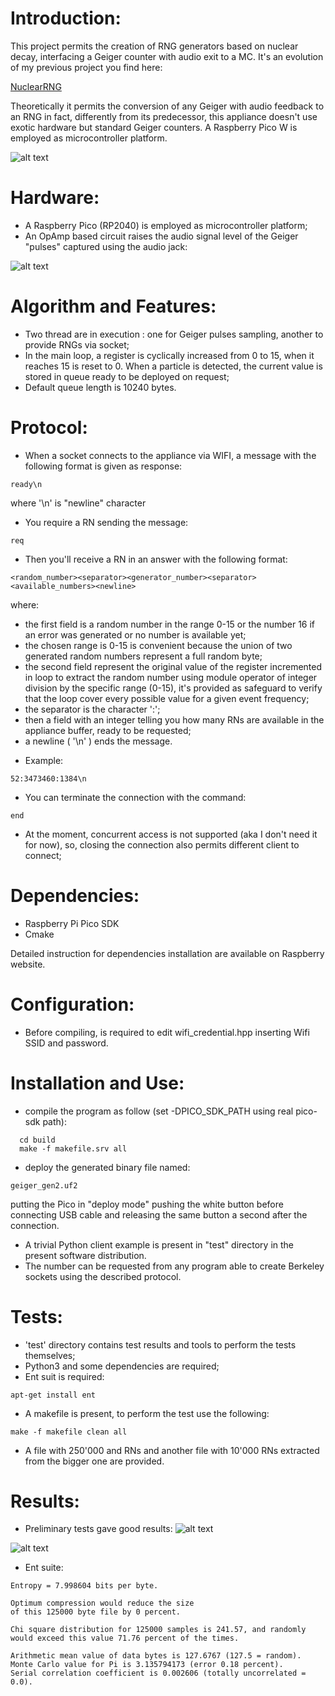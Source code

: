 Introduction:
=============

This project permits the creation of RNG generators based on nuclear decay,  interfacing  a Geiger counter with audio exit to a MC. It's an evolution of my previous project you find here:

[NuclearRNG](https://github.com/gbonacini/nuclear_random_number_generator)

Theoretically it permits the conversion of any Geiger with audio feedback to an RNG in fact, differently from its predecessor, this appliance doesn't use exotic hardware but standard Geiger counters. A Raspberry Pico W is employed as microcontroller platform.

![alt text](./screenshots/appliance.jpg "Appliance")

Hardware:
=========

* A Raspberry Pico (RP2040) is employed as microcontroller platform;
* An OpAmp based circuit raises the audio signal level of the Geiger "pulses" captured using the audio jack:

![alt text](./screenshots/ampl.jpg "Amplifier")

Algorithm and Features:
=======================

* Two thread are in execution : one for Geiger pulses sampling, another to provide RNGs via socket;
* In the main loop, a register is cyclically increased from 0 to 15, when it reaches 15 is reset to 0. When a particle is detected, the current value is stored in queue ready to be deployed on request;
* Default queue length is 10240 bytes.

Protocol:
=========

* When a socket connects to the appliance via WIFI, a message with the following format is given as response:
```shell
ready\n
```
<sp><sp><sp>where '\n' is "newline" character
* You require a RN sending the message:
```shell
req
```
* Then you'll receive a RN in an answer with the following format:
```shell
<random_number><separator><generator_number><separator><available_numbers><newline>
```
<sp><sp><sp>where:
  - the first field is a random number in the range 0-15 or the number 16 if an error was generated or no number is available yet;
  - the chosen range is 0-15 is convenient because the union of two generated random numbers represent a full random byte;
  - the second field represent the original value of the register incremented in loop to extract the random number using module operator of integer division by the specific range (0-15), it's provided as safeguard to verify that the loop cover every possible value for a given event frequency;
  - the separator is the character ':';
  - then a field with an integer telling you how many RNs are available in the appliance buffer, ready to be requested;
  - a newline ( '\n' ) ends the message.
* Example:
```shell
52:3473460:1384\n
```

* You can terminate the connection with the command:
```shell
end
```
* At the moment, concurrent access is not supported (aka I don't need it for now), so, closing the connection also permits different client to connect;

Dependencies:
=============

* Raspberry Pi Pico SDK
* Cmake

Detailed instruction for dependencies installation are available on Raspberry website.

Configuration:
==============

* Before compiling, is required to edit wifi_credential.hpp inserting Wifi SSID and password.

Installation and Use:
=====================

- compile the program as follow (set -DPICO_SDK_PATH using real pico-sdk path):
```shell
  cd build
  make -f makefile.srv all
```
- deploy the generated binary file named:
```shell
geiger_gen2.uf2 
```
  putting the Pico in "deploy mode" pushing the white button before connecting USB cable and releasing the same button a second after the connection.
- A trivial Python client example is present in "test" directory in the present software distribution.
- The number can be requested from any program able to create Berkeley sockets using the described protocol.

Tests:
======

- 'test' directory contains test results and tools to perform the  tests themselves;
- Python3 and some dependencies are required;
- Ent suit is required:
```shell
apt-get install ent
```
- A makefile is present, to perform the test use the following:
```shell
make -f makefile clean all
```
- A file with 250'000 and RNs and another file with 10'000 RNs extracted from the bigger one are provided.

Results:
========

- Preliminary tests gave good results:
![alt text](./test/dispersion1.png "Dispersion")

![alt text](./test/dispersion2.png "Dispersion2")

- Ent suite:
```shell
Entropy = 7.998604 bits per byte.

Optimum compression would reduce the size
of this 125000 byte file by 0 percent.

Chi square distribution for 125000 samples is 241.57, and randomly
would exceed this value 71.76 percent of the times.

Arithmetic mean value of data bytes is 127.6767 (127.5 = random).
Monte Carlo value for Pi is 3.135794173 (error 0.18 percent).
Serial correlation coefficient is 0.002606 (totally uncorrelated = 0.0).
```
